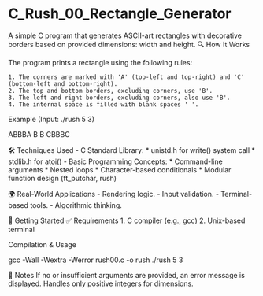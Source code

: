 # C_Rush_00_Rectangle_Generator
A simple C program that generates ASCII-art rectangles with decorative borders based on provided dimensions: width and height.
🔍 How It Works

The program prints a rectangle using the following rules:

    1. The corners are marked with 'A' (top-left and top-right) and 'C' (bottom-left and bottom-right). 
    2. The top and bottom borders, excluding corners, use 'B'. 
    3. The left and right borders, excluding corners, also use 'B'. 
    4. The internal space is filled with blank spaces ' '. 

Example (Input: ./rush 5 3)

ABBBA 
B   B 
CBBBC 

🛠️ Techniques Used 
    - C Standard Library: 
        * unistd.h for write() system call 
        * stdlib.h for atoi() 
    - Basic Programming Concepts:
        * Command-line arguments
        * Nested loops
        * Character-based conditionals
        * Modular function design (ft_putchar, rush) 

🌍 Real-World Applications
    - Rendering logic. 
    - Input validation. 
    - Terminal-based tools. 
    - Algorithmic thinking. 

🚀 Getting Started 
✅ Requirements 
    1. C compiler (e.g., gcc) 
    2. Unix-based terminal 

Compilation & Usage

gcc -Wall -Wextra -Werror rush00.c -o rush
./rush 5 3

📎 Notes 
    If no or insufficient arguments are provided, an error message is displayed. 
    Handles only positive integers for dimensions.
